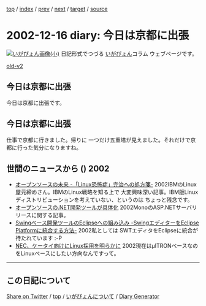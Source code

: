 [top](../index.html) 
 / [index](index.html) 
 / [prev](https://igapyon.github.io/diary/2002/ig021213.html) 
 / [next](https://igapyon.github.io/diary/2002/ig021217.html) 
 / [target](https://igapyon.github.io/diary/2002/ig021216.html) 
 / [source](https://github.com/igapyon/diary/blob/gh-pages/2002/ig021216.html.src.md) 

2002-12-16 diary: 今日は京都に出張
=====================================================================================================
[![いがぴょん画像(小)](https://igapyon.github.io/diary/images/iga200306s.jpg "いがぴょん")](https://igapyon.github.io/diary/memo/memoigapyon.html) 日記形式でつづる [いがぴょん](https://igapyon.github.io/diary/memo/memoigapyon.html)コラム ウェブページです。

[old-v2](ig021216-orig.html)

## 今日は京都に出張

今日は京都に出張です。


## 今日は京都に出張

仕事で京都に行きました。帰りに 一つだけ五重塔が見えました。それだけで京都に行った気分になりますね。

## 世間のニュースから () 2002

* [オープンソースの未来 -「Linux恐怖症」完治への処方箋-](http://www.zdnet.co.jp/news/0212/13/ne00_1213frye.html)  2002IBMのLinux屋元締めさん。IBMのLinux戦略を知る上で 大変興味深い記事。IBM版Linuxディストリビューションを考えていない、というのは ちょっと残念です。
* [オープンソースの.NET開発ツールが具体化](http://www.zdnet.co.jp/enterprise/0212/13/epn14.html)  2002MonoのASP.NETサーバリリースに関する記事。
* [Swingベース開発ツールのEclipseへの組み込み -SwingエディターをEclipse Platformに統合する方法-](http://www-6.ibm.com/jp/developerworks/opensource/021213/j_os-swing.html)  2002私としては SWTエディタをEclipseに統合が 待たれています :-P
* [NEC、ケータイ向けにLinux採用を明らかに](http://biztech.nikkeibp.co.jp/wcs/leaf/CID/onair/biztech/elec/222077)  2002現在はμITRONベースなのをLinuxベースにしたい方向なんですって。

----------------------------------------------------------------------------------------------------

## この日記について

[Share on Twitter](https://twitter.com/intent/tweet?hashtags=igapyon%2Cdiary%2C%E3%81%84%E3%81%8C%E3%81%B4%E3%82%87%E3%82%93&text=%E4%BB%8A%E6%97%A5%E3%81%AF%E4%BA%AC%E9%83%BD%E3%81%AB%E5%87%BA%E5%BC%B5&url=https%3A%2F%2Figapyon.github.io%2Fdiary%2F2002%2Fig021216.html) / [top](../index.html) / [いがぴょんについて](https://igapyon.github.io/diary/memo/memoigapyon.html) / [Diary Generator](https://github.com/igapyon/igapyonv3)

